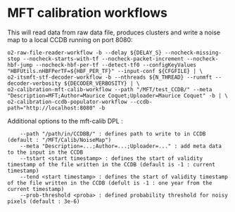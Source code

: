 
# MFT calibration workflows

This will read data from raw data file, produces clusters and write a noise map to a local CCDB running on port 8080:

```shell
o2-raw-file-reader-workflow -b --delay ${DELAY_S} --nocheck-missing-stop --nocheck-starts-with-tf --nocheck-packet-increment --nocheck-hbf-jump --nocheck-hbf-per-tf --detect-tf0 --configKeyValues "HBFUtils.nHBFPerTF=${HBF_PER_TF}" --input-conf ${CFGFILE} | \
o2-itsmft-stf-decoder-workflow -b --nthreads ${N_THREAD} --runmft --decoder-verbosity ${DECODER_VERBOSITY} | \
o2-calibration-mft-calib-workflow --path "/MFT/test_CCDB/" --meta "Description=MFT;Author=Maurice Coquet;Uploader=Maurice Coquet" -b | \
o2-calibration-ccdb-populator-workflow --ccdb-path="http://localhost:8080" -b
```

Additional options to the mft-calib DPL : 
```
	--path "/path/in/CCDBB/" : defines path to write to in CCDB (default : "/MFT/Calib/NoiseMap")
	--meta "Description=...;Author=...;Uploader=..." : add meta data to the input in the CCDB
	--tstart <start timestamp> : defines the start of validity timestamp of the file written in the CCDB (default is -1 : current timestamp)
	--tend <start timestamp> : defines the start of validity timestamp of the file written in the CCDB (defult is -1 : one year from the current timestamp)
	--prob-threshold <proba> : defined probability threshold for noisy pixels (default : 3e-6) 
```
